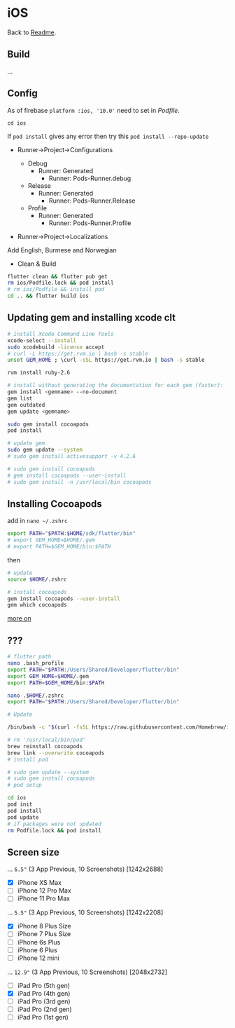 # iOS

Back to [Readme](README.md).

## Build

...

## Config

As of firebase `platform :ios, '10.0'` need to set in *Podfile*.

`cd ios`

If `pod install` gives any error then try this
`pod install --repo-update`

- Runner->Project->Configurations

  - Debug
    - Runner: Generated
      - Runner: Pods-Runner.debug
  - Release
    - Runner: Generated
      - Runner: Pods-Runner.Release
  - Profile
    - Runner: Generated
      - Runner: Pods-Runner.Profile

- Runner->Project->Localizations

Add English, Burmese and Norwegian

- Clean & Build

```sh
flutter clean && flutter pub get
rm ios/Podfile.lock && pod install
# rm ios/Podfile && install pod
cd .. && flutter build ios
```

## Updating gem and installing xcode clt

```sh
# install Xcode Command Line Tools
xcode-select --install
sudo xcodebuild -license accept
# curl -L https://get.rvm.io | bash -s stable
unset GEM_HOME ; \curl -sSL https://get.rvm.io | bash -s stable

rvm install ruby-2.6

# install without generating the documentation for each gem (faster):
gem install <gemname> --no-document
gem list
gem outdated
gem update <gemname>

sudo gem install cocoapods
pod install 

# update gem
sudo gem update --system
# sudo gem install activesupport -v 4.2.6

# sudo gem install cocoapods
# gem install cocoapods --user-install
# sudo gem install -n /usr/local/bin cocoapods
```

## Installing Cocoapods

add in `nano ~/.zshrc`

```sh
export PATH="$PATH:$HOME/sdk/flutter/bin"
# export GEM_HOME=$HOME/.gem
# export PATH=$GEM_HOME/bin:$PATH
```

then

```sh
# update
source $HOME/.zshrc

# install cocoapods
gem install cocoapods --user-install
gem which cocoapods
```

[more on](https://guides.cocoapods.org/using/getting-started.html#sudo-less-installation)

## ???

```sh
# flutter path
nano .bash_profile
export PATH="$PATH:/Users/Shared/Developer/flutter/bin"
export GEM_HOME=$HOME/.gem
export PATH=$GEM_HOME/bin:$PATH

nano .$HOME/.zshrc
export PATH="$PATH:/Users/Shared/Developer/flutter/bin"

# Update

/bin/bash -c "$(curl -fsSL https://raw.githubusercontent.com/Homebrew/install/HEAD/install.sh)"

# rm '/usr/local/bin/pod'
brew reinstall cocoapods
brew link --overwrite cocoapods
# install pod

# sudo gem update --system
# sudo gem install cocoapods
# pod setup

cd ios
pod init
pod install
pod update
# if packages were not updated
rm Podfile.lock && pod install
```

## Screen size

... `6.5"` (3 App Previous, 10 Screenshots) [1242x2688]

- [x] iPhone XS Max
- [ ] iPhone 12 Pro Max
- [ ] iPhone 11 Pro Max

... `5.5"` (3 App Previous, 10 Screenshots) [1242x2208]

- [x] iPhone 8 Plus Size
- [ ] iPhone 7 Plus Size
- [ ] iPhone 6s Plus
- [ ] iPhone 6 Plus
- [ ] iPhone 12 mini

... `12.9"` (3 App Previous, 10 Screenshots) [2048x2732]

- [ ] iPad Pro (5th gen)
- [x] iPad Pro (4th gen)
- [ ] iPad Pro (3rd gen)
- [ ] iPad Pro (2nd gen)
- [ ] iPad Pro (1st gen)
